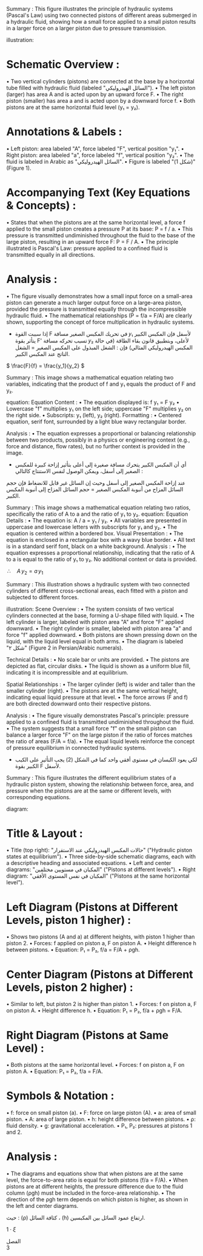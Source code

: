 Summary : This figure illustrates the principle of hydraulic systems (Pascal's Law) using two connected pistons of different areas submerged in a hydraulic fluid, showing how a small force applied to a small piston results in a larger force on a larger piston due to pressure transmission.

illustration:
# Schematic Overview :
  • Two vertical cylinders (pistons) are connected at the base by a horizontal tube filled with hydraulic fluid (labeled "السائل الهيدروليكي").
  • The left piston (larger) has area A and is acted upon by an upward force F.
  • The right piston (smaller) has area a and is acted upon by a downward force f.
  • Both pistons are at the same horizontal fluid level (y₁ = y₂).

# Annotations & Labels :
  • Left piston: area labeled "A", force labeled "F", vertical position "y₁".
  • Right piston: area labeled "a", force labeled "f", vertical position "y₂".
  • The fluid is labeled in Arabic as "السائل الهيدروليكي".
  • Figure is labeled "(شكل 1)" (Figure 1).

# Accompanying Text (Key Equations & Concepts) :
  • States that when the pistons are at the same horizontal level, a force f applied to the small piston creates a pressure P at its base: P = f / a.
  • This pressure is transmitted undiminished throughout the fluid to the base of the large piston, resulting in an upward force F: P = F / A.
  • The principle illustrated is Pascal's Law: pressure applied to a confined fluid is transmitted equally in all directions.

# Analysis :
  • The figure visually demonstrates how a small input force on a small-area piston can generate a much larger output force on a large-area piston, provided the pressure is transmitted equally through the incompressible hydraulic fluid.
  • The mathematical relationships (P = f/a = F/A) are clearly shown, supporting the concept of force multiplication in hydraulic systems. <!-- figure, from page 0 (l=0.081,t=0.072,r=0.892,b=0.243), with ID 6bf01fc5-56dc-43ce-8f8d-2ba17a016523 -->

- إذا سببت القوة F في تحريك المكبس الصغير مسافة 𝑦₁ لأسفل فإن المكبس الكبير يتأثر بقوة F' تسبب تحركه مسافة 𝑦₂ لأعلى، وبتطبيق قانون بقاء الطاقة (في حالة المكبس الهيدروليكي المثالي) فإن :
الشغل المبذول على المكبس الصغير = الشغل الناتج عند المكبس الكبير. <!-- text, from page 0 (l=0.065,t=0.246,r=0.837,b=0.322), with ID d47d9743-dd3b-4378-8c8e-58d51557b940 -->

$ \frac{F}{f} = \frac{y_1}{y_2} $ <!-- text, from page 0 (l=0.613,t=0.326,r=0.765,b=0.380), with ID 428a334c-1bc3-4b9e-ba7a-ee0908ebdcad -->

Summary : This image shows a mathematical equation relating two variables, indicating that the product of f and y₁ equals the product of F and y₂.

equation:
  Equation Content :
    • The equation displayed is: f y₁ = F y₂
    • Lowercase "f" multiplies y₁ on the left side; uppercase "F" multiplies y₂ on the right side.
    • Subscripts: y₁ (left), y₂ (right).
  Formatting :
    • Centered equation, serif font, surrounded by a light blue wavy rectangular border.

Analysis :
  • The equation expresses a proportional or balancing relationship between two products, possibly in a physics or engineering context (e.g., force and distance, flow rates), but no further context is provided in the image. <!-- figure, from page 0 (l=0.308,t=0.325,r=0.456,b=0.380), with ID 3d903e80-5a13-4ee6-a17f-fb3364751085 -->

- أي أن المكبس الكبير يتحرك مسافة صغيرة إلى أعلى بتأثير إزاحة كبيرة للمكبس الصغير إلى أسفل،
ويمكن الوصول لنفس الاستنتاج كالتالي : <!-- text, from page 0 (l=0.065,t=0.381,r=0.837,b=0.433), with ID 3d041e04-334f-4691-8a31-eeee4219dc97 -->

عند إزاحة المكبس الصغير إلى أسفل وحيث إن السائل غير قابل للانضغاط فإن حجم السائل المزاح من أنبوبة المكبس الصغير = حجم السائل المزاح إلى أنبوبة المكبس الكبير. <!-- text, from page 0 (l=0.064,t=0.434,r=0.824,b=0.484), with ID e03f82f9-1fac-4f11-9fcb-315f0fe5aabd -->

Summary : This image shows a mathematical equation relating two ratios, specifically the ratio of A to a and the ratio of y₁ to y₂.
equation:
  Equation Details :
    • The equation is: A / a = y₁ / y₂.
    • All variables are presented in uppercase and lowercase letters with subscripts for y₁ and y₂.
    • The equation is centered within a bordered box.
  Visual Presentation :
    • The equation is enclosed in a rectangular box with a wavy blue border.
    • All text is in a standard serif font, black on a white background.
Analysis :
  • The equation expresses a proportional relationship, indicating that the ratio of A to a is equal to the ratio of y₁ to y₂. No additional context or data is provided. <!-- figure, from page 0 (l=0.618,t=0.486,r=0.763,b=0.543), with ID e1cc3fa5-8731-47a2-8bc4-945a09dadfb4 -->

$\,\therefore\quad A\,y_2 = a\,y_1\,$ <!-- text, from page 0 (l=0.311,t=0.487,r=0.481,b=0.543), with ID 9a0003a0-75c4-4dbf-a8fa-df152226c47e -->

Summary : This illustration shows a hydraulic system with two connected cylinders of different cross-sectional areas, each fitted with a piston and subjected to different forces.

illustration:
Scene Overview :
  • The system consists of two vertical cylinders connected at the base, forming a U-shape filled with liquid.
  • The left cylinder is larger, labeled with piston area "A" and force "F" applied downward.
  • The right cylinder is smaller, labeled with piston area "a" and force "f" applied downward.
  • Both pistons are shown pressing down on the liquid, with the liquid level equal in both arms.
  • The diagram is labeled "شكل ۲" (Figure 2 in Persian/Arabic numerals).

Technical Details :
  • No scale bar or units are provided.
  • The pistons are depicted as flat, circular disks.
  • The liquid is shown as a uniform blue fill, indicating it is incompressible and at equilibrium.

Spatial Relationships :
  • The larger cylinder (left) is wider and taller than the smaller cylinder (right).
  • The pistons are at the same vertical height, indicating equal liquid pressure at that level.
  • The force arrows (F and f) are both directed downward onto their respective pistons.

Analysis :
  • The figure visually demonstrates Pascal's principle: pressure applied to a confined fluid is transmitted undiminished throughout the fluid.
  • The system suggests that a small force "f" on the small piston can balance a larger force "F" on the large piston if the ratio of forces matches the ratio of areas (F/A = f/a).
  • The equal liquid levels reinforce the concept of pressure equilibrium in connected hydraulic systems. <!-- figure, from page 0 (l=0.061,t=0.476,r=0.270,b=0.615), with ID fcaadc99-9985-4323-a040-f03add0d4cef -->

- لكي يعود الكبسان في مستوى أفقي واحد كما في الشكل (2) يجب التأثير على الكبب الكبير بقوة F لأسفل. <!-- text, from page 0 (l=0.313,t=0.549,r=0.837,b=0.598), with ID 4ae5f3e7-819e-446f-92e7-20bc13e45821 -->

Summary : This figure illustrates the different equilibrium states of a hydraulic piston system, showing the relationship between force, area, and pressure when the pistons are at the same or different levels, with corresponding equations.

diagram:
# Title & Layout :
  • Title (top right): "حالات المكبس الهيدروليكي عند الاستقرار" ("Hydraulic piston states at equilibrium").
  • Three side-by-side schematic diagrams, each with a descriptive heading and associated equations.
  • Left and center diagrams: "المكبان في مستويين مختلفين" ("Pistons at different levels").
  • Right diagram: "المكبان في نفس المستوى الأفقي" ("Pistons at the same horizontal level").

# Left Diagram (Pistons at Different Levels, piston 1 higher) :
  • Shows two pistons (A and a) at different heights, with piston 1 higher than piston 2.
  • Forces: f applied on piston a, F on piston A.
  • Height difference h between pistons.
  • Equation: P₁ = P₂, f/a = F/A + ρgh.

# Center Diagram (Pistons at Different Levels, piston 2 higher) :
  • Similar to left, but piston 2 is higher than piston 1.
  • Forces: f on piston a, F on piston A.
  • Height difference h.
  • Equation: P₁ = P₂, f/a + ρgh = F/A.

# Right Diagram (Pistons at Same Level) :
  • Both pistons at the same horizontal level.
  • Forces: f on piston a, F on piston A.
  • Equation: P₁ = P₂, f/a = F/A.

# Symbols & Notation :
  • f: force on small piston (a).
  • F: force on large piston (A).
  • a: area of small piston.
  • A: area of large piston.
  • h: height difference between pistons.
  • ρ: fluid density.
  • g: gravitational acceleration.
  • P₁, P₂: pressures at pistons 1 and 2.

# Analysis :
  • The diagrams and equations show that when pistons are at the same level, the force-to-area ratio is equal for both pistons (f/a = F/A).
  • When pistons are at different heights, the pressure difference due to the fluid column (ρgh) must be included in the force-area relationship.
  • The direction of the ρgh term depends on which piston is higher, as shown in the left and center diagrams. <!-- figure, from page 0 (l=0.113,t=0.626,r=0.893,b=0.906), with ID 1a74bea2-d295-4af3-9aa0-9f9549536a35 -->

حيث : (ρ) كثافة السائل ، (h) ارتفاع عمود السائل بين المكبسين. <!-- text, from page 0 (l=0.391,t=0.912,r=0.887,b=0.936), with ID a5c4f664-b4d4-46e4-8e8e-98f7f8eedfd2 -->

$1 \cdot \xi$ <!-- marginalia, from page 0 (l=0.872,t=0.947,r=0.909,b=0.963), with ID 5fb668c2-37d6-430c-b320-2f9e1658a2c2 -->

الفصل  
3 <!-- marginalia, from page 0 (l=0.923,t=0.065,r=0.952,b=0.127), with ID 101d4be8-af2b-49c1-8c92-aa1a1799e236 -->